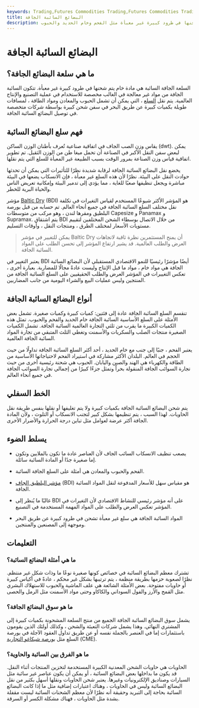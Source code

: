 ```yaml
---
keywords: Trading,Futures Commodities Trading,Futures Commodities Trading Strategy and Education,Futures and Commodities Trading,Strategy and Education
title: البضائع السائبة الجافة
description: السلعة الجافة السائبة هي مادة خام يتم شحنها في طرود كبيرة غير معبأة مثل الفحم وخام الحديد والحبوب.
---
```


# البضائع السائبة الجافة
## ما هي سلعة البضائع الجافة؟

السلعة الجافة السائبة هي مادة خام يتم شحنها في طرود كبيرة غير معبأة. تتكون السائبة الجافة من مواد غير معالجة في الغالب مخصصة للاستخدام في عملية التصنيع والإنتاج العالمية. يتم نقل [السلع](/commodity) ، التي يمكن أن تشمل الحبوب والمعادن ومواد الطاقة ، لمسافات طويلة بكميات كبيرة عن طريق البحر في سفن شحن كبيرة بواسطة شركات متخصصة في توصيل البضائع السائبة الجافة.

## فهم سلع البضائع السائبة

يقاس وزن الصب الجاف في اتفاقية صناعية تُعرف بأطنان الوزن الساكن (dwt). يمكن لبعض سفن النقل الأكبر في الصناعة أن تحمل ميغا طن من الوزن الثقيل. تم تطوير اتفاقية قياس وزن الصناعة بمرور الوقت بسبب الطبيعة غير المعبأة للسلع التي يتم نقلها.

يخضع نقل البضائع السائبة الجافة لرقابة شديدة نظرًا للتأثيرات التي يمكن أن تحدثها حوادث النقل على البيئة. نظرًا لأن هذه السلع غير معبأة ، فإن الانسكاب يضعها في البيئة مباشرة ويجعل تنظيفها صعبًا للغاية ، مما يؤدي إلى تدمير البيئة وإمكانية تعريض الناس والحياة البرية للخطر.

مؤشر [Baltic Dry](/baltic_dry_index) (BDI) هو المؤشر الأكثر شيوعًا المستخدم لقياس التغيرات في تكلفة نقل مختلف السلع السائبة الجافة في جميع أنحاء العالم. تم حسابه من قبل بورصة البلطيق ومقرها لندن ، وهو مركب من متوسطات Capesize و Panamax و Supramax. يتم اشتقاق BDI من خلال الاتصال بوسطاء الشحن المختلفين لتقييم مستويات الأسعار لمختلف الطرق ، ومنتجات النقل ، وأوقات التسليم.

> يمكن للتغيير في مؤشر Baltic Dry أن يمنح المستثمرين نظرة ثاقبة لاتجاهات العرض والطلب العالمية. قد يشير ارتفاع المؤشر إلى تحسن الطلب على المواد السائبة الجافة.

>

يعتبر التغيير في BDI أيضًا مؤشرًا رئيسيًا للنمو الاقتصادي المستقبلي لأن البضائع السائبة الجافة هي مواد خام ، مواد ما قبل الإنتاج وليست عادةً مجالًا للمضاربة. بعبارة أخرى ، تعكس التغييرات في المؤشر العرض والطلب الحقيقيين على السلع السائبة الجافة من المنتجين وليس عمليات البيع والشراء اليومية من جانب المضاربين.

## أنواع البضائع السائبة الجافة

تنقسم السلع السائبة الجافة عادة إلى فئتين: كميات كبيرة وكميات صغيرة. تشمل بعض الأمثلة على السلع الأساسية السائبة الجافة خام الحديد والفحم والحبوب. تمثل هذه الكميات الكبيرة ما يقرب من ثلثي التجارة العالمية السائبة الجافة. تشمل الكميات الصغيرة منتجات الصلب والسكريات والأسمنت وتغطي الثلث المتبقي من تجارة المواد السائبة الجافة العالمية.

يعتبر الفحم ، جنبًا إلى جنب مع خام الحديد ، أحد أكثر السلع السائبة الجافة تداولًا من حيث الحجم في العالم. البلدان الأكثر مشاركة في استيراد الفحم لاحتياجاتها الأساسية من الطاقة والكهرباء هي الهند والصين واليابان. الحبوب هي شحنة رئيسية أخرى من حيث تجارة السوائب الجافة المنقولة بحراً وتمثل جزءًا كبيرًا من إجمالي تجارة السوائب الجافة في جميع أنحاء العالم.

## الخط السفلي

يتم شحن البضائع السائبة الجافة بكميات كبيرة ولا يتم تغليفها أو نقلها بنفس طريقة نقل الحاويات. لهذا السبب ، يتم تنظيمها بشكل كبير لتجنب الانسكاب أو التلوث ، ولأن المادة الجافة أكثر عرضة لعوامل مثل تباين درجة الحرارة والأضرار الأخرى.

## يسلط الضوء

- يصعب تنظيف الانسكاب السائب الجاف لأن العناصر عادة ما تكون بالملايين وتكون إما صغيرة جدًا أو المادة السائبة سائلة.

- الفحم والحبوب والمعادن هي أمثلة على السلع الجافة السائبة.

- [مؤشر البلطيق الجاف](/baltic_dry_index) (BDI) هو مقياس سهل للأسعار المدفوعة لنقل المواد السائبة الجافة.

- غالبًا ما يُنظر إلى BDI على أنه مؤشر رئيسي للنشاط الاقتصادي لأن التغيرات في المؤشر تعكس العرض والطلب على المواد المهمة المستخدمة في التصنيع.

- المواد السائبة الجافة هي سلع غير معبأة تشحن في طرود كبيرة عن طريق البحر وموجهة إلى المصنعين والمنتجين.

## التعليمات

### ما هي أمثلة البضائع السائبة؟

تشترك معظم البضائع السائبة في خصائص كونها صغيرة نوعًا ما وذات شكل غير منتظم. نظرًا لصعوبة حزمها بطريقة منظمة ، يتم ترتيبها بشكل غير محكم ، عادةً في أكياس كبيرة أو حاويات مفتوحة. بعض الأمثلة الشائعة هي علف الماشية والحبوب للاستهلاك البشري مثل القمح والأرز والفول السوداني والكاكاو وحتى مواد الأسمنت مثل الرمل والحصى.

### ما هو سوق البضائع الجافة؟

يشمل سوق البضائع السائبة الجافة الجميع من منتج السلعة المشحونة بكميات كبيرة إلى المشتري النهائي. وهذا يشمل شركات التعبئة والشحن ، وكذلك أولئك الذين يقومون باستثمارات إما في العنصر بالجملة نفسه أو عن طريق تداول العقود الآجلة في بورصة السلع مثل [بورصة شيكاغو التجارية](/cme) (CME).

### ما هو الفرق بين السائبة والحاوية؟

الحاويات هي حاويات الشحن المعدنية الكبيرة المستخدمة لتخزين المنتجات أثناء النقل. قد يكون ما بداخلها بعض البضائع السائبة ، أو يمكن أن يكون عناصر غير سائبة مثل السيارات وصناديق الإلكترونيات وغيرها. يعتبر شحن الحاويات ونقلها أسهل بكثير من نقل البضائع السائبة وليس في الحاويات ، وهناك اعتبارات إضافية مثل ما إذا كانت البضائع السائبة بحاجة إلى التبريد وحقيقة أنه نظرًا لأن معظم الشحنات السائبة ليست مقفلة بشدة مثل الحاويات ، فهناك مشكلة الكسر أو السرقة.

